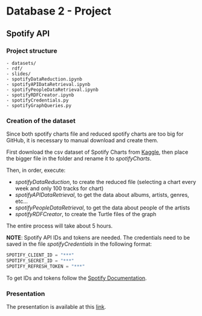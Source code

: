 # Database 2 - Project
## Spotify API

### Project structure

```
- datasets/
- rdf/
- slides/
- spotifyDataReduction.ipynb
- spotifyAPIDataRetrieval.ipynb
- spotifyPeopleDataRetrieval.ipynb
- spotifyRDFCreator.ipynb
- spotifyCredentials.py
- spotifyGraphQueries.py
```

### Creation of the dataset
Since both spotify charts file and reduced spotify charts are too big for GitHub, it is necessary to manual download and create them.

First download the csv dataset of Spotify Charts from [Kaggle](https://www.kaggle.com/pepepython/spotify-huge-database-daily-charts-over-3-years?select=Database+to+calculate+popularity.csv), then place the bigger file in the folder and rename it to  *spotifyCharts*.

Then, in order, execute:
- *spotifyDataReduction*, to create the reduced file (selecting a chart every week and only 100 tracks for chart)
- *spotifyAPIDataRetrieval*, to get the data about albums, artists, genres, etc...
- *spotifyPeopleDataRetrieval*, to get the data about people of the artists
- *spotifyRDFCreator*, to create the Turtle files of the graph

The entire process will take about 5 hours.

**NOTE**: Spotify API IDs and tokens are needed. The credentials need to be saved in the file *spotifyCredentials* in the following format:

```python
SPOTIFY_CLIENT_ID = "***"
SPOTIFY_SECRET_ID = "***"
SPOTIFY_REFRESH_TOKEN = "***"
```

To get IDs and tokens follow the [Spotify Documentation](https://developer.spotify.com/documentation/general/guides/authorization/).

### Presentation
The presentation is available at this [link](slides/Spotify_Presentation_Alecci_Martinelli_Ziroldo.pdf).